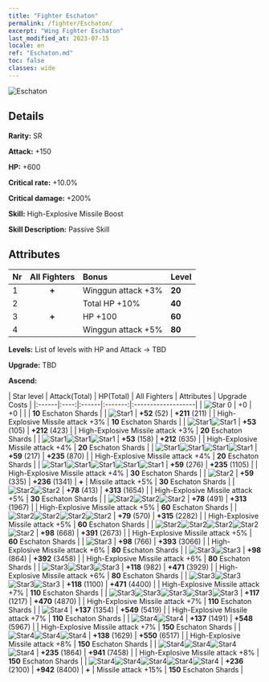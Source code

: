 ```yaml
---
title: "Fighter Eschaton"
permalink: /fighter/Eschaton/
excerpt: "Wing Fighter Eschaton"
last_modified_at: 2023-07-15
locale: en
ref: "Eschaton.md"
toc: false
classes: wide
---
```



 ![Eschaton](/images/ship/fj_img19.png)

## Details

 **Rarity:** SR 

 **Attack:** +150

 **HP:** +600

 **Critical rate:** +10.0%

 **Critical damage:** +200%

 **Skill:** High-Explosive Missile Boost

 **Skill Description:**  Passive Skill

## Attributes

  |  Nr | All Fighters | Bonus | Level |
  |:----|:-------------:|:--------------------|:--------|
  | 1  | **+**  | Winggun attack +3%  | **20** |
  | 2  |   | Total HP +10%  | **40** |
  | 3  | **+**  | HP +100  | **60** |
  | 4  |   | Winggun attack +5%  | **80** |


 **Levels:**  List of levels with HP and Attack -> TBD

 **Upgrade:**  TBD

 **Ascend:**  

  |  Star level | Attack(Total) | HP(Total) | All Fighters | Attributes | Upgrade Costs |
  |:------|:----:|:------|:-------:|:-------------------|
  | ![Star 0](/images/s0.png)  | +0  | +0  |  |    | **10** Eschaton Shards |
  | ![Star1](/images/s1.png)  | **+52** (52)  | **+211** (211)  |   | High-Explosive Missile attack +3%  | **10** Eschaton Shards |
  | ![Star1](/images/s1.png)![Star1](/images/s1.png)  | **+53** (105)  | **+212** (423)  |   | High-Explosive Missile attack +3%  | **20** Eschaton Shards |
  | ![Star1](/images/s1.png)![Star1](/images/s1.png)![Star1](/images/s1.png)  | **+53** (158)  | **+212** (635)  |   | High-Explosive Missile attack +4%  | **20** Eschaton Shards |
  | ![Star1](/images/s1.png)![Star1](/images/s1.png)![Star1](/images/s1.png)![Star1](/images/s1.png)  | **+59** (217)  | **+235** (870)  |   | High-Explosive Missile attack +4%  | **20** Eschaton Shards |
  | ![Star1](/images/s1.png)![Star1](/images/s1.png)![Star1](/images/s1.png)![Star1](/images/s1.png)![Star1](/images/s1.png)  | **+59** (276)  | **+235** (1105)  |   | High-Explosive Missile attack +4%  | **30** Eschaton Shards |
  | ![Star2](/images/s2.png)  | **+59** (335)  | **+236** (1341)  | **+**  | Missile attack +5%  | **30** Eschaton Shards |
  | ![Star2](/images/s2.png)![Star2](/images/s2.png)  | **+78** (413)  | **+313** (1654)  |   | High-Explosive Missile attack +5%  | **30** Eschaton Shards |
  | ![Star2](/images/s2.png)![Star2](/images/s2.png)![Star2](/images/s2.png)  | **+78** (491)  | **+313** (1967)  |   | High-Explosive Missile attack +5%  | **60** Eschaton Shards |
  | ![Star2](/images/s2.png)![Star2](/images/s2.png)![Star2](/images/s2.png)![Star2](/images/s2.png)  | **+79** (570)  | **+315** (2282)  |   | High-Explosive Missile attack +5%  | **60** Eschaton Shards |
  | ![Star2](/images/s2.png)![Star2](/images/s2.png)![Star2](/images/s2.png)![Star2](/images/s2.png)![Star2](/images/s2.png)  | **+98** (668)  | **+391** (2673)  |   | High-Explosive Missile attack +5%  | **60** Eschaton Shards |
  | ![Star3](/images/s3.png)  | **+98** (766)  | **+393** (3066)  |   | High-Explosive Missile attack +6%  | **80** Eschaton Shards |
  | ![Star3](/images/s3.png)![Star3](/images/s3.png)  | **+98** (864)  | **+392** (3458)  |   | High-Explosive Missile attack +6%  | **80** Eschaton Shards |
  | ![Star3](/images/s3.png)![Star3](/images/s3.png)![Star3](/images/s3.png)  | **+118** (982)  | **+471** (3929)  |   | High-Explosive Missile attack +6%  | **80** Eschaton Shards |
  | ![Star3](/images/s3.png)![Star3](/images/s3.png)![Star3](/images/s3.png)![Star3](/images/s3.png)  | **+118** (1100)  | **+471** (4400)  |   | High-Explosive Missile attack +7%  | **110** Eschaton Shards |
  | ![Star3](/images/s3.png)![Star3](/images/s3.png)![Star3](/images/s3.png)![Star3](/images/s3.png)![Star3](/images/s3.png)  | **+117** (1217)  | **+470** (4870)  |   | High-Explosive Missile attack +7%  | **110** Eschaton Shards |
  | ![Star4](/images/s4.png)  | **+137** (1354)  | **+549** (5419)  |   | High-Explosive Missile attack +7%  | **110** Eschaton Shards |
  | ![Star4](/images/s4.png)![Star4](/images/s4.png)  | **+137** (1491)  | **+548** (5967)  |   | High-Explosive Missile attack +7%  | **150** Eschaton Shards |
  | ![Star4](/images/s4.png)![Star4](/images/s4.png)![Star4](/images/s4.png)  | **+138** (1629)  | **+550** (6517)  |   | High-Explosive Missile attack +8%  | **150** Eschaton Shards |
  | ![Star4](/images/s4.png)![Star4](/images/s4.png)![Star4](/images/s4.png)![Star4](/images/s4.png)  | **+235** (1864)  | **+941** (7458)  |   | High-Explosive Missile attack +8%  | **150** Eschaton Shards |
  | ![Star4](/images/s4.png)![Star4](/images/s4.png)![Star4](/images/s4.png)![Star4](/images/s4.png)![Star4](/images/s4.png)  | **+236** (2100)  | **+942** (8400)  | **+**  | Missile attack +15%  | **150** Eschaton Shards |

